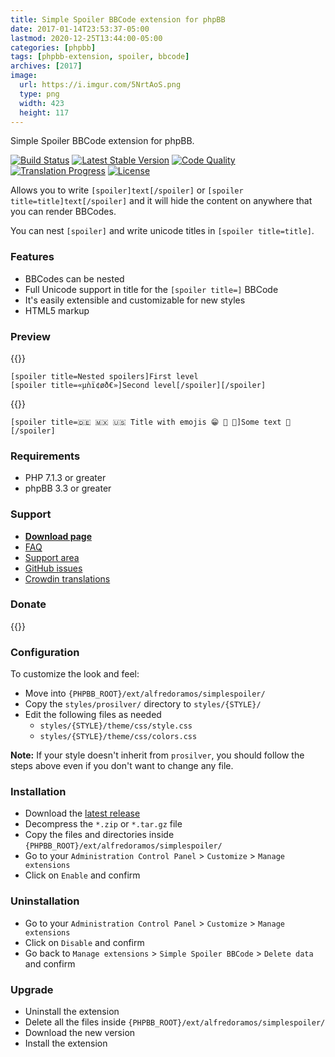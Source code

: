 ```yaml
---
title: Simple Spoiler BBCode extension for phpBB
date: 2017-01-14T23:53:37-05:00
lastmod: 2020-12-25T13:44:00-05:00
categories: [phpbb]
tags: [phpbb-extension, spoiler, bbcode]
archives: [2017]
image:
  url: https://i.imgur.com/5NrtAoS.png
  type: png
  width: 423
  height: 117
---
```

Simple Spoiler BBCode extension for phpBB.

[![Build Status](https://img.shields.io/github/workflow/status/AlfredoRamos/phpbb-ext-simple-spoiler/GitHub%20Actions%20CI?style=flat-square)](https://github.com/AlfredoRamos/phpbb-ext-simple-spoiler/actions)
[![Latest Stable Version](https://img.shields.io/github/tag/AlfredoRamos/phpbb-ext-simple-spoiler.svg?label=stable&style=flat-square)](https://github.com/AlfredoRamos/phpbb-ext-simple-spoiler/releases)
[![Code Quality](https://img.shields.io/codacy/grade/d999d79cca134f189502ad84cee17a33.svg?style=flat-square)](https://app.codacy.com/manual/AlfredoRamos/phpbb-ext-simple-spoiler/dashboard)
[![Translation Progress](https://badges.crowdin.net/phpbb-ext-simple-spoiler/localized.svg)](https://crowdin.com/project/phpbb-ext-simple-spoiler)
[![License](https://img.shields.io/github/license/AlfredoRamos/phpbb-ext-simple-spoiler.svg?style=flat-square)](https://raw.githubusercontent.com/AlfredoRamos/phpbb-ext-simple-spoiler/master/license.txt)

Allows you to write `[spoiler]text[/spoiler]` or `[spoiler title=title]text[/spoiler]` and it will hide the content on anywhere that you can render BBCodes.

You can nest `[spoiler]` and write unicode titles in `[spoiler title=title]`.

<!--more-->
### Features

- BBCodes can be nested
- Full Unicode support in title for the `[spoiler title=]` BBCode
- It's easily extensible and customizable for new styles
- HTML5 markup

### Preview

{{<preview src="https://i.imgur.com/5NrtAoS.png" alt="Nested spoilers" imgclass="img-fluid d-block mx-auto mb-3">}}

```plaintext
[spoiler title=Nested spoilers]First level
[spoiler title=«µǹï¢øð€»]Second level[/spoiler][/spoiler]
```

{{<preview src="https://i.imgur.com/5NrtAoS.png" alt="Spoiler title with emojis" imgclass="img-fluid d-block mx-auto mb-3">}}

```plaintext
[spoiler title=🇩🇪 🇲🇽 🇺🇸 Title with emojis 😁 🤗 🔱]Some text 🦏[/spoiler]
```

### Requirements

- PHP 7.1.3 or greater
- phpBB 3.3 or greater

### Support

- [**Download page**](https://www.phpbb.com/customise/db/extension/simple_spoiler_bbcode/)
- [FAQ](https://www.phpbb.com/customise/db/extension/simple_spoiler_bbcode/faq)
- [Support area](https://www.phpbb.com/customise/db/extension/simple_spoiler_bbcode/support)
- [GitHub issues](https://github.com/AlfredoRamos/phpbb-ext-simple-spoiler/issues)
- [Crowdin translations](https://crowdin.com/project/phpbb-ext-simple-spoiler)

### Donate

{{<donate>}}

### Configuration

To customize the look and feel:

- Move into `{PHPBB_ROOT}/ext/alfredoramos/simplespoiler/`
- Copy the `styles/prosilver/` directory to `styles/{STYLE}/`
- Edit the following files as needed
	- `styles/{STYLE}/theme/css/style.css`
	- `styles/{STYLE}/theme/css/colors.css`

**Note:** If your style doesn't inherit from `prosilver`, you should follow the steps above even if you don't want to change any file.

### Installation

- Download the [latest release](https://github.com/AlfredoRamos/phpbb-ext-simple-spoiler/releases)
- Decompress the `*.zip` or `*.tar.gz` file
- Copy the files and directories inside `{PHPBB_ROOT}/ext/alfredoramos/simplespoiler/`
- Go to your `Administration Control Panel` > `Customize` > `Manage extensions`
- Click on `Enable` and confirm

### Uninstallation

- Go to your `Administration Control Panel` > `Customize` > `Manage extensions`
- Click on `Disable` and confirm
- Go back to `Manage extensions` > `Simple Spoiler BBCode` > `Delete data` and confirm

### Upgrade

- Uninstall the extension
- Delete all the files inside `{PHPBB_ROOT}/ext/alfredoramos/simplespoiler/`
- Download the new version
- Install the extension
